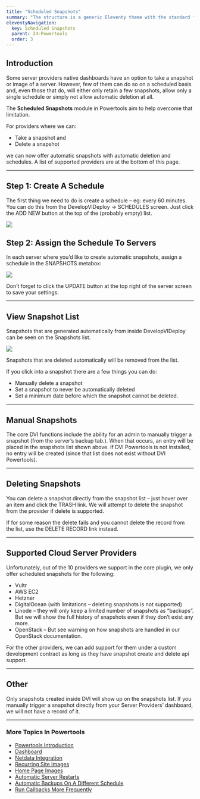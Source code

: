 ```yaml
---
title: "Scheduled Snapshots"
summary: "The structure is a generic Eleventy theme with the standard folder and file names."
eleventyNavigation:
  key: Scheduled Snapshots
  parent: 24-Powertools
  order: 3
---
```

## Introduction

Some server providers native dashboards have an option to take a snapshot or image of a server. However, few of them can do so on a scheduled basis and, even those that do, will either only retain a few snapshots, allow only a single schedule or simply not allow automatic deletion at all.

The **Scheduled Snapshots** module in Powertools aim to help overcome that limitation.

For providers where we can:

*   Take a snapshot and
*   Delete a snapshot

we can now offer automatic snapshots with automatic deletion and schedules. A list of supported providers are at the bottom of this page.

- - -

## Step 1: Create A Schedule

The first thing we need to do is create a schedule – eg: every 60 minutes. You can do this from the DevelopVIDeploy → SCHEDULES screen. Just click the ADD NEW button at the top of the (probably empty) list.

[![](https://web.archive.org/web/20240420010221im_/https://wpclouddeploy.com/wp-content/uploads/2021/12/wpcd-v4-208.png)](https://web.archive.org/web/20240420010221/https://wpclouddeploy.com/wp-content/uploads/2021/12/wpcd-v4-208.png)

## Step 2: Assign the Schedule To Servers

In each server where you’d like to create automatic snapshots, assign a schedule in the SNAPSHOTS metabox:

[![](https://web.archive.org/web/20240420010221im_/https://wpclouddeploy.com/wp-content/uploads/2021/12/wpcd-v4-209.png)](https://web.archive.org/web/20240420010221/https://wpclouddeploy.com/wp-content/uploads/2021/12/wpcd-v4-209.png)

Don’t forget to click the UPDATE button at the top right of the server screen to save your settings.

- - -

## View Snapshot List

Snapshots that are generated automatically from inside DevelopVIDeploy can be seen on the Snapshots list.

[![](https://web.archive.org/web/20240420010221im_/https://wpclouddeploy.com/wp-content/uploads/2021/12/wpcd-v4-210.png)](https://web.archive.org/web/20240420010221/https://wpclouddeploy.com/wp-content/uploads/2021/12/wpcd-v4-210.png)

Snapshots that are deleted automatically will be removed from the list.

If you click into a snapshot there are a few things you can do:

*   Manually delete a snapshot
*   Set a snapshot to never be automatically deleted
*   Set a minimum date before which the snapshot cannot be deleted.

- - -

## Manual Snapshots

The core DVI functions include the ability for an admin to manually trigger a snapshot (from the server’s backup tab.). When that occurs, an entry will be placed in the snapshots list shown above. If DVI Powertools is not installed, no entry will be created (since that list does not exist without DVI Powertools).

- - -

## Deleting Snapshots

You can delete a snapshot directly from the snapshot list – just hover over an item and click the TRASH link. We will attempt to delete the snapshot from the provider if delete is supported.

If for some reason the delete fails and you cannot delete the record from the list, use the DELETE RECORD link instead.

- - -

## Supported Cloud Server Providers

Unfortunately, out of the 10 providers we support in the core plugin, we only offer scheduled snapshots for the following:

*   Vultr
*   AWS EC2
*   Hetzner
*   DigitalOcean (with limitations – deleting snapshots is not supported)
*   Linode – they will only keep a limited number of snapshots as “backups”. But we will show the full history of snapshots even if they don’t exist any more.
*   OpenStack – But see warning on how snapshots are handled in our OpenStack documentation.

For the other providers, we can add support for them under a custom development contract as long as they have snapshot create and delete api support.

- - -

## Other

Only snapshots created inside DVI will show up on the snapshots list. If you manually trigger a snapshot directly from your Server Providers’ dashboard, we will not have a record of it.

- - -

### More Topics In Powertools

*   [Powertools Introduction](https://web.archive.org/web/20240420010221/https://wpclouddeploy.com/documentation/powertools/powertools-introduction/)
*   [Dashboard](https://web.archive.org/web/20240420010221/https://wpclouddeploy.com/documentation/powertools/dashboard/)
*   [Netdata Integration](https://web.archive.org/web/20240420010221/https://wpclouddeploy.com/documentation/powertools/netdata-integration/)
*   [Recurring Site Images](https://web.archive.org/web/20240420010221/https://wpclouddeploy.com/documentation/powertools/recurring-site-images/)
*   [Home Page Images](https://web.archive.org/web/20240420010221/https://wpclouddeploy.com/documentation/powertools/home-page-images/)
*   [Automatic Server Restarts](https://web.archive.org/web/20240420010221/https://wpclouddeploy.com/documentation/powertools/automatic-server-restarts/)
*   [Automatic Backups On A Different Schedule](https://web.archive.org/web/20240420010221/https://wpclouddeploy.com/documentation/powertools/automatic-backups-on-a-different-schedule/)
*   [Run Callbacks More Frequently](https://web.archive.org/web/20240420010221/https://wpclouddeploy.com/documentation/powertools/run-callbacks-more-frequently/)
